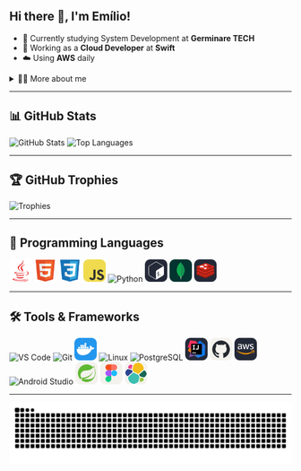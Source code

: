 <h2>Hi there 👋, I'm Emílio!</h2>

<ul>
  <li>🌱 Currently studying System Development at <strong>Germinare TECH</strong></li>
  <li>🔭 Working as a <strong>Cloud Developer</strong> at <strong>Swift</strong></li>
  <li>☁️ Using <strong>AWS</strong> daily</li>
</ul>

<details>
  <summary>👨‍💻 More about me</summary>

  - 🧠 I'm 16 years old and live in Brazil  
  - 🌎 Intermediate English speaker  
  - 📚 I have experience with:  
    <code>PostgreSQL</code>, <code>MongoDB</code>, <code>Java</code>, <code>HTML</code>, <code>CSS</code>, <code>JavaScript</code>, <code>Python</code>, <code>Bash</code>, ...
  - 🎮 I love playing games, volleyball and table tennis!  
</details>

---

## 📊 GitHub Stats

![GitHub Stats](https://github-readme-stats.vercel.app/api?username=EmilioStuart&show_icons=true&theme=dark)
![Top Languages](https://github-readme-stats.vercel.app/api/top-langs/?username=EmilioStuart&layout=compact&langs_count=7&theme=dark)

---

## 🏆 GitHub Trophies

![Trophies](https://github-profile-trophy.vercel.app/?username=EmilioStuart&theme=tokyonight&no-frame=false&no-bg=false&margin-w=4)

---

## 🧠 Programming Languages

<p>
  <img alt="Java" src="https://raw.githubusercontent.com/devicons/devicon/master/icons/java/java-plain.svg" width="40" />
  <img alt="HTML" src="https://raw.githubusercontent.com/devicons/devicon/master/icons/html5/html5-original.svg" width="40" />
  <img alt="CSS" src="https://raw.githubusercontent.com/devicons/devicon/master/icons/css3/css3-original.svg" width="40" />
  <img alt="JavaScript" src="https://raw.githubusercontent.com/tandpfun/skill-icons/main/icons/JavaScript.svg" width="40" />
  <img alt="Python" src="https://cdn.jsdelivr.net/gh/devicons/devicon@latest/icons/python/python-original.svg" width="40" />
  <img alt="Bash" src="https://raw.githubusercontent.com/tandpfun/skill-icons/main/icons/Bash-Dark.svg" width="40" />
  <img alt="MongoDB" src="https://raw.githubusercontent.com/tandpfun/skill-icons/main/icons/MongoDB.svg" width="40" />
  <img alt="Redis" src="https://raw.githubusercontent.com/tandpfun/skill-icons/65dea6c4eaca7da319e552c09f4cf5a9a8dab2c8/icons/Redis-Dark.svg" width="40" />
</p>

---

## 🛠️ Tools & Frameworks

<p>
  <img alt="VS Code" src="https://cdn.jsdelivr.net/gh/devicons/devicon/icons/vscode/vscode-original.svg" width="40" />
  <img alt="Git" src="https://cdn.jsdelivr.net/gh/devicons/devicon/icons/git/git-original.svg" width="40" />
  <img alt="Docker" src="https://raw.githubusercontent.com/tandpfun/skill-icons/65dea6c4eaca7da319e552c09f4cf5a9a8dab2c8/icons/Docker.svg" width="40" />
  <img alt="Linux" src="https://cdn.jsdelivr.net/gh/devicons/devicon/icons/linux/linux-original.svg" width="40" />
  <img alt="PostgreSQL" src="https://cdn.jsdelivr.net/gh/devicons/devicon/icons/postgresql/postgresql-original.svg" width="40" />
  <img alt="IntelliJ IDEA" src="https://raw.githubusercontent.com/tandpfun/skill-icons/main/icons/Idea-Dark.svg" width="40" />
  <img alt="GitHub" src="https://raw.githubusercontent.com/tandpfun/skill-icons/main/icons/Github-Light.svg" width="40" />
  <img alt="AWS" src="https://raw.githubusercontent.com/tandpfun/skill-icons/main/icons/AWS-Dark.svg" width="40" />
  <img alt="Android Studio" src="https://uxwing.com/wp-content/themes/uxwing/download/brands-and-social-media/android-studio-icon.png" width="40" />
  <img alt="Spring" src="https://raw.githubusercontent.com/tandpfun/skill-icons/65dea6c4eaca7da319e552c09f4cf5a9a8dab2c8/icons/Spring-Light.svg" width="40" />
  <img alt="Figma" src="https://raw.githubusercontent.com/tandpfun/skill-icons/65dea6c4eaca7da319e552c09f4cf5a9a8dab2c8/icons/Figma-Light.svg" width="40" />
  <img alt="Elasticsearch" src="https://raw.githubusercontent.com/tandpfun/skill-icons/65dea6c4eaca7da319e552c09f4cf5a9a8dab2c8/icons/Elasticsearch-Light.svg" width="40" />
</p>

---
![Snake animation](https://raw.githubusercontent.com/EmilioStuart/EmilioStuart/output/snake.svg)
